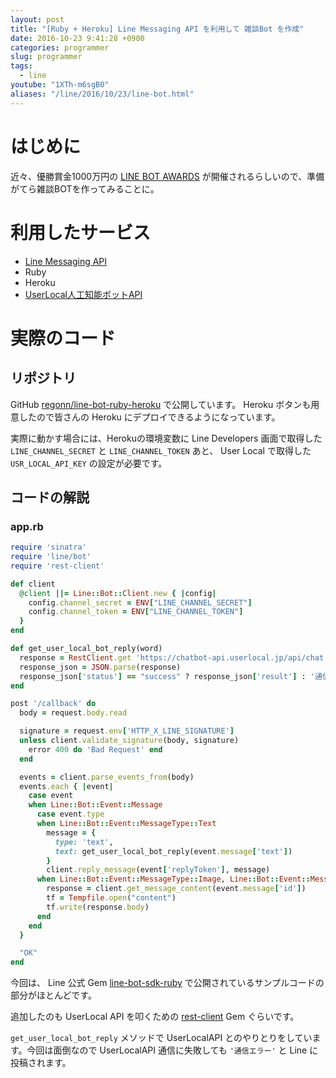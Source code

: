 ```yaml
---
layout: post
title: "[Ruby + Heroku] Line Messaging API を利用して 雑談Bot を作成"
date: 2016-10-23 9:41:28 +0900
categories: programmer
slug: programmer
tags:
  - line
youtube: "1XTh-m6sgB0"
aliases: "/line/2016/10/23/line-bot.html"
---
```


# はじめに
近々、優勝賞金1000万円の [LINE BOT AWARDS](https://botawards.line.me/ja/) が開催されるらしいので、準備がてら雑談BOTを作ってみることに。

# 利用したサービス
* [Line Messaging API](https://developers.line.me/messaging-api/overview)
* Ruby
* Heroku
* [UserLocal人工知能ボットAPI](http://ai.userlocal.jp/)

# 実際のコード

## リポジトリ
GitHub [regonn/line-bot-ruby-heroku](https://github.com/regonn/line-bot-ruby-heroku) で公開しています。 Heroku ボタンも用意したので皆さんの Heroku にデプロイできるようになっています。

実際に動かす場合には、Herokuの環境変数に Line Developers 画面で取得した  `LINE_CHANNEL_SECRET` と `LINE_CHANNEL_TOKEN` あと、 User Local で取得した `USR_LOCAL_API_KEY` の設定が必要です。

## コードの解説

### app.rb

``` ruby
require 'sinatra'
require 'line/bot'
require 'rest-client'

def client
  @client ||= Line::Bot::Client.new { |config|
    config.channel_secret = ENV["LINE_CHANNEL_SECRET"]
    config.channel_token = ENV["LINE_CHANNEL_TOKEN"]
  }
end

def get_user_local_bot_reply(word)
  response = RestClient.get 'https://chatbot-api.userlocal.jp/api/chat', { params: { key: ENV['USR_LOCAL_API_KEY'], message: CGI.escape(word) } }
  response_json = JSON.parse(response)
  response_json['status'] == "success" ? response_json['result'] : '通信エラー'
end

post '/callback' do
  body = request.body.read

  signature = request.env['HTTP_X_LINE_SIGNATURE']
  unless client.validate_signature(body, signature)
    error 400 do 'Bad Request' end
  end

  events = client.parse_events_from(body)
  events.each { |event|
    case event
    when Line::Bot::Event::Message
      case event.type
      when Line::Bot::Event::MessageType::Text
        message = {
          type: 'text',
          text: get_user_local_bot_reply(event.message['text'])
        }
        client.reply_message(event['replyToken'], message)
      when Line::Bot::Event::MessageType::Image, Line::Bot::Event::MessageType::Video
        response = client.get_message_content(event.message['id'])
        tf = Tempfile.open("content")
        tf.write(response.body)
      end
    end
  }

  "OK"
end
```

今回は、 Line 公式 Gem [line\-bot\-sdk\-ruby](https://github.com/line/line-bot-sdk-ruby) で公開されているサンプルコードの部分がほとんどです。

追加したのも UserLocal API を叩くための [rest\-client](https://github.com/rest-client/rest-client) Gem ぐらいです。

`get_user_local_bot_reply` メソッドで UserLocalAPI とのやりとりをしています。今回は面倒なので UserLocalAPI 通信に失敗しても `'通信エラー'` と Line に投稿されます。
